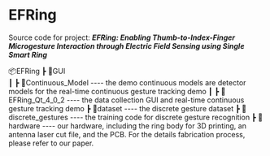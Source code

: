# EFRing
Source code for project: ***EFRing: Enabling Thumb-to-Index-Finger Microgesture Interaction through Electric Field Sensing using Single Smart Ring***

📦EFRing
 ┣ 📂GUI                    
 ┃ ┣ 📂Continuous_Model     ---- the demo continuous models are detector models for the real-time continuous gesture tracking demo
 ┃ ┣ 📂EFRing_Qt_4_0_2      ---- the data collection GUI and real-time continuous gesture tracking demo
 ┣ 📂dataset                ---- the discrete gesture dataset
 ┣ 📂discrete_gestures      ---- the training code for discrete gesture recognition
 ┣ 📂hardware               ---- our hardware, including the ring body for 3D printing, an antenna laser cut file, and the PCB. For the details fabrication process, please refer to our paper.